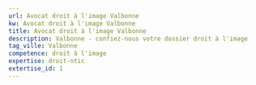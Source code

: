 ```yaml
---
url: Avocat droit à l'image Valbonne
kw: Avocat droit à l'image Valbonne
title: Avocat droit à l'image Valbonne
description: Valbonne - confiez-nous votre dossier droit à l'image
tag_ville: Valbonne
competence: droit à l'image
expertise: droit-ntic
extertise_id: 1
---
```

